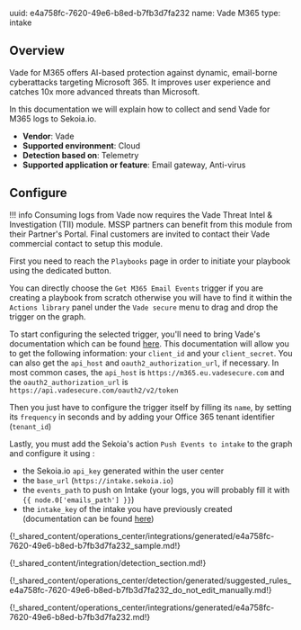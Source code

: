 uuid: e4a758fc-7620-49e6-b8ed-b7fb3d7fa232
name: Vade M365
type: intake

## Overview

Vade for M365 offers AI-based protection against dynamic, email-borne cyberattacks targeting Microsoft 365.
It improves user experience and catches 10x more advanced threats than Microsoft.

In this documentation we will explain how to collect and send Vade for M365 logs to Sekoia.io.

- **Vendor**: Vade
- **Supported environment**: Cloud
- **Detection based on**: Telemetry
- **Supported application or feature**: Email gateway, Anti-virus


## Configure

!!! info
     Consuming logs from Vade now requires the Vade Threat Intel & Investigation (TII) module. MSSP partners can benefit from this module from their Partner's Portal. Final customers are invited to contact their Vade commercial contact to setup this module.

First you need to reach the `Playbooks` page in order to initiate your playbook using the dedicated button.

You can directly choose the `Get M365 Email Events` trigger if you are creating a playbook from scratch otherwise you will have to find it
within the `Actions library` panel under the `Vade secure` menu to drag and drop the trigger on the graph.

To start configuring the selected trigger, you'll need to bring Vade's documentation which can be found [here](https://m365.eu.vadesecure.com/docs/).
This documentation will allow you to get the following information: your `client_id` and your `client_secret`. You can also get the `api_host` and `oauth2_authorization_url`, if necessary.
In most common cases, the `api_host` is `https://m365.eu.vadesecure.com` and the `oauth2_authorization_url` is `https://api.vadesecure.com/oauth2/v2/token`

Then you just have to configure the trigger itself by filling its `name`, by setting its `frequency` in seconds and by adding your Office 365 tenant identifier (`tenant_id`)

Lastly, you must add the Sekoia's action `Push Events to intake` to the graph and configure it using :

- the Sekoia.io `api_key` generated within the user center
- the `base_url` (`https://intake.sekoia.io`)
- the `events_path` to push on Intake (your logs, you will probably fill it with `{{ node.0['emails_path'] }}`)
- the `intake_key` of the intake you have previously created (documentation can be found [here](/xdr/features/collect/intakes.md))

{!_shared_content/operations_center/integrations/generated/e4a758fc-7620-49e6-b8ed-b7fb3d7fa232_sample.md!}

{!_shared_content/integration/detection_section.md!}

{!_shared_content/operations_center/detection/generated/suggested_rules_e4a758fc-7620-49e6-b8ed-b7fb3d7fa232_do_not_edit_manually.md!}

{!_shared_content/operations_center/integrations/generated/e4a758fc-7620-49e6-b8ed-b7fb3d7fa232.md!}